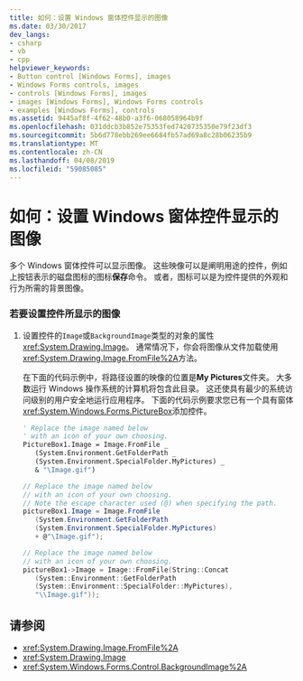 ```yaml
---
title: 如何：设置 Windows 窗体控件显示的图像
ms.date: 03/30/2017
dev_langs:
- csharp
- vb
- cpp
helpviewer_keywords:
- Button control [Windows Forms], images
- Windows Forms controls, images
- controls [Windows Forms], images
- images [Windows Forms], Windows Forms controls
- examples [Windows Forms], controls
ms.assetid: 9445af8f-4f62-48b0-a3f6-068058964b9f
ms.openlocfilehash: 031ddcb3b852e75353fed7420735350e79f23df3
ms.sourcegitcommit: 5b6d778ebb269ee6684fb57ad69a8c28b06235b9
ms.translationtype: MT
ms.contentlocale: zh-CN
ms.lasthandoff: 04/08/2019
ms.locfileid: "59085085"
---
```

# <a name="how-to-set-the-image-displayed-by-a-windows-forms-control"></a>如何：设置 Windows 窗体控件显示的图像
多个 Windows 窗体控件可以显示图像。 这些映像可以是阐明用途的控件，例如上按钮表示的磁盘图标的图标**保存**命令。 或者，图标可以是为控件提供的外观和行为所需的背景图像。  
  
### <a name="to-set-the-image-displayed-by-a-control"></a>若要设置控件所显示的图像  
  
1.  设置控件的`Image`或`BackgroundImage`类型的对象的属性<xref:System.Drawing.Image>。 通常情况下，你会将图像从文件加载使用<xref:System.Drawing.Image.FromFile%2A>方法。  
  
     在下面的代码示例中，将路径设置的映像的位置是**My Pictures**文件夹。 大多数运行 Windows 操作系统的计算机将包含此目录。 这还使具有最少的系统访问级别的用户安全地运行应用程序。 下面的代码示例要求您已有一个具有窗体<xref:System.Windows.Forms.PictureBox>添加控件。  
  
    ```vb  
    ' Replace the image named below  
    ' with an icon of your own choosing.  
    PictureBox1.Image = Image.FromFile _  
       (System.Environment.GetFolderPath _  
       (System.Environment.SpecialFolder.MyPictures) _  
       & "\Image.gif")  
    ```  
  
    ```csharp  
    // Replace the image named below  
    // with an icon of your own choosing.  
    // Note the escape character used (@) when specifying the path.  
    pictureBox1.Image = Image.FromFile  
       (System.Environment.GetFolderPath  
       (System.Environment.SpecialFolder.MyPictures)  
       + @"\Image.gif");  
    ```  
  
    ```cpp  
    // Replace the image named below  
    // with an icon of your own choosing.  
    pictureBox1->Image = Image::FromFile(String::Concat  
       (System::Environment::GetFolderPath  
       (System::Environment::SpecialFolder::MyPictures),  
       "\\Image.gif"));  
    ```  
  
## <a name="see-also"></a>请参阅

- <xref:System.Drawing.Image.FromFile%2A>
- <xref:System.Drawing.Image>
- <xref:System.Windows.Forms.Control.BackgroundImage%2A>
